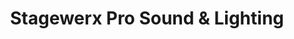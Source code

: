 ---
title: "Stagewerx Pro Sound & Lighting"
url: /tucson/stagewerx-pro-sound-and-lighting/
shop: hifi
---